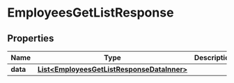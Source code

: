 

# EmployeesGetListResponse


## Properties

| Name | Type | Description | Notes |
|------------ | ------------- | ------------- | -------------|
|**data** | [**List&lt;EmployeesGetListResponseDataInner&gt;**](EmployeesGetListResponseDataInner.md) |  |  [optional] |



